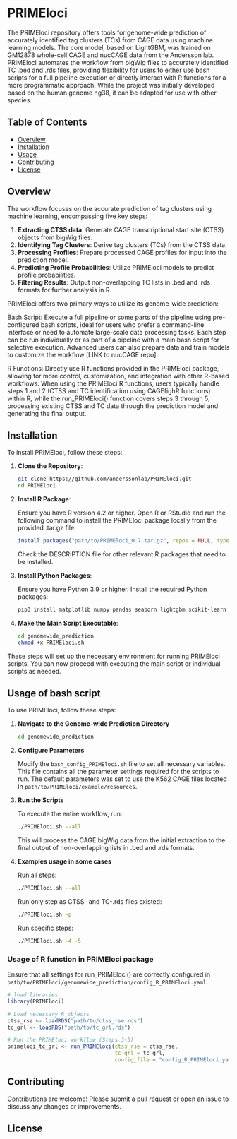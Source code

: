 # PRIMEloci

The PRIMEloci repository offers tools for genome-wide prediction of accurately identified tag clusters (TCs) from CAGE data using machine learning models. The core model, based on LightGBM, was trained on GM12878 whole-cell CAGE and nucCAGE data from the Andersson lab. PRIMEloci automates the workflow from bigWig files to accurately identified TC .bed and .rds files, providing flexibility for users to either use bash scripts for a full pipeline execution or directly interact with R functions for a more programmatic approach. While the project was initially developed based on the human genome hg38, it can be adapted for use with other species.

## Table of Contents

- [Overview](#overview)
- [Installation](#installation)
- [Usage](#usage)
- [Contributing](#contributing)
- [License](#license)

## Overview

The workflow focuses on the accurate prediction of tag clusters using machine learning, encompassing five key steps:

1. **Extracting CTSS data**: Generate CAGE transcriptional start site (CTSS) objects from bigWig files.
2. **Identifying Tag Clusters**: Derive tag clusters (TCs) from the CTSS data.
3. **Processing Profiles**: Prepare processed CAGE profiles for input into the prediction model.
4. **Predicting Profile Probabilities**: Utilize PRIMEloci models to predict profile probabilities.
5. **Filtering Results**: Output non-overlapping TC lists in .bed and .rds formats for further analysis in R.

PRIMEloci offers two primary ways to utilize its genome-wide prediction:

Bash Script: Execute a full pipeline or some parts of the pipeline using pre-configured bash scripts, ideal for users who prefer a command-line interface or need to automate large-scale data processing tasks. Each step can be run individually or as part of a pipeline with a main bash script for selective execution. Advanced users can also prepare data and train models to customize the workflow [LINK to nucCAGE repo].

R Functions: Directly use R functions provided in the PRIMEloci package, allowing for more control, customization, and integration with other R-based workflows. When using the PRIMEloci R functions, users typically handle steps 1 and 2 (CTSS and TC identification using CAGEfighR functions) within R, while the run_PRIMEloci() function covers steps 3 through 5, processing existing CTSS and TC data through the prediction model and generating the final output.

## Installation

To install PRIMEloci, follow these steps:

1. **Clone the Repository**:

   ```bash
   git clone https://github.com/anderssonlab/PRIMEloci.git
   cd PRIMEloci
   ```

2. **Install R Package**:

   Ensure you have R version 4.2 or higher. Open R or RStudio and run the following command to install the PRIMEloci package locally from the provided .tar.gz file:

   ```r
   install.packages("path/to/PRIMEloci_0.7.tar.gz", repos = NULL, type = "source")
   ```

   Check the DESCRIPTION file for other relevant R packages that need to be installed.

3. **Install Python Packages**:

   Ensure you have Python 3.9 or higher. Install the required Python packages:

   ```bash
   pip3 install matplotlib numpy pandas seaborn lightgbm scikit-learn
   ```

4. **Make the Main Script Executable**:

   ```bash
   cd genomewide_prediction
   chmod +x PRIMEloci.sh
   ```

These steps will set up the necessary environment for running PRIMEloci scripts. You can now proceed with executing the main script or individual scripts as needed.

## Usage of bash script

To use PRIMEloci, follow these steps:

1. **Navigate to the Genome-wide Prediction Directory**

   ```bash
   cd genomewide_prediction
   ```

2. **Configure Parameters**

   Modify the `bash_config_PRIMEloci.sh` file to set all necessary variables. This file contains all the parameter settings required for the scripts to run. The default parameters was set to use the K562 CAGE files located in `path/to/PRIMEloci/example/resources`.

3. **Run the Scripts**

   To execute the entire workflow, run:

   ```bash
   ./PRIMEloci.sh --all
   ```

   This will process the CAGE bigWig data from the initial extraction to the final output of non-overlapping lists in .bed and .rds formats.

4. **Examples usage in some cases**

   Run all steps:

   ```bash
   ./PRIMEloci.sh --all
   ```

   Run only step as CTSS- and TC-.rds files existed:

   ```bash
   ./PRIMEloci.sh -p
   ```

   Run specific steps:

   ```bash
   ./PRIMEloci.sh -4 -5
   ```

### Usage of R function in PRIMEloci package

Ensure that all settings for run_PRIMEloci() are correctly configured in `path/to/PRIMEloci/genomewide_prediction/config_R_PRIMEloci.yaml`. 

```R
# load libraries
library(PRIMEloci)

# Load necessary R objects
ctss_rse <- loadRDS("path/to/ctss_rse.rds")
tc_grl <- loadRDS("path/to/tc_grl.rds")

# Run the PRIMEloci workflow (Steps 3-5)
primeloci_tc_grl <- run_PRIMEloci(ctss_rse = ctss_rse,
                                  tc_grl = tc_grl,
                                  config_file = "config_R_PRIMEloci.yaml")
```

## Contributing

Contributions are welcome! Please submit a pull request or open an issue to discuss any changes or improvements.

## License

